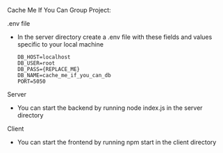 Cache Me If You Can Group Project:

.env file

- In the server directory create a .env file with these fields and values
  specific to your local machine
  ```
  DB_HOST=localhost
  DB_USER=root
  DB_PASS={REPLACE_ME}
  DB_NAME=cache_me_if_you_can_db
  PORT=5050
  ```

Server

- You can start the backend by running node index.js in the server directory

Client

- You can start the frontend by running npm start in the client directory
